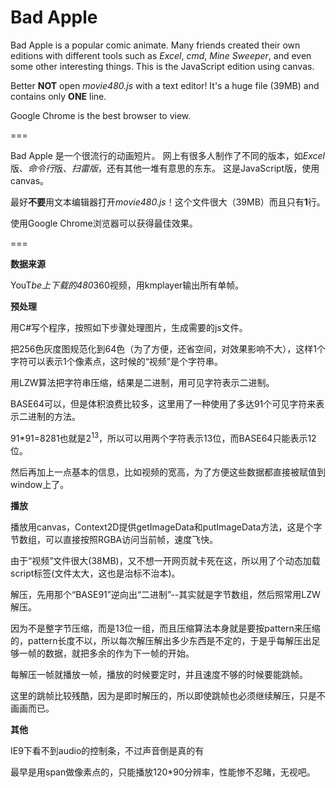 Bad Apple
===

Bad Apple is a popular comic animate.
Many friends created their own editions with different tools such as *Excel*, *cmd*, *Mine Sweeper*, and even some other interesting things.
This is the JavaScript edition using canvas.

Better **NOT** open *movie480.js* with a text editor! It's a huge file (39MB) and contains only **ONE** line.

Google Chrome is the best browser to view.

===

Bad Apple 是一个很流行的动画短片。
网上有很多人制作了不同的版本，如*Excel*版、*命令行*版、*扫雷版*，还有其他一堆有意思的东东。
这是JavaScript版，使用canvas。

最好**不要**用文本编辑器打开*movie480.js*！这个文件很大（39MB）而且只有**1**行。

使用Google Chrome浏览器可以获得最佳效果。

===

**数据来源**

YouT*be上下载的480*360视频，用kmplayer输出所有单帧。

**预处理**

用C#写个程序，按照如下步骤处理图片，生成需要的js文件。

把256色灰度图规范化到64色（为了方便，还省空间，对效果影响不大），这样1个字符可以表示1个像素点，这时候的“视频”是个字符串。

用LZW算法把字符串压缩，结果是二进制，用可见字符表示二进制。

BASE64可以，但是体积浪费比较多，这里用了一种使用了多达91个可见字符来表示二进制的方法。

91*91=8281也就是2<sup>13</sup>，所以可以用两个字符表示13位，而BASE64只能表示12位。

然后再加上一点基本的信息，比如视频的宽高，为了方便这些数据都直接被赋值到window上了。

**播放**

播放用canvas，Context2D提供getImageData和putImageData方法，这是个字节数组，可以直接按照RGBA访问当前帧，速度飞快。

由于“视频”文件很大(38MB)，又不想一开网页就卡死在这，所以用了个动态加载script标签(文件太大，这也是治标不治本)。

解压，先用那个“BASE91”逆向出“二进制”--其实就是字节数组，然后照常用LZW解压。

因为不是整字节压缩，而是13位一组，而且压缩算法本身就是要按pattern来压缩的，pattern长度不以，所以每次解压解出多少东西是不定的，于是乎每解压出足够一帧的数据，就把多余的作为下一帧的开始。

每解压一帧就播放一帧，播放的时候要定时，并且速度不够的时候要能跳帧。

这里的跳帧比较残酷，因为是即时解压的，所以即使跳帧也必须继续解压，只是不画画而已。

**其他**

IE9下看不到audio的控制条，不过声音倒是真的有

最早是用span做像素点的，只能播放120*90分辨率，性能惨不忍睹，无视吧。